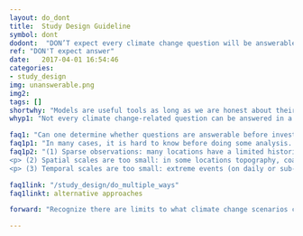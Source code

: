 ```yaml
---
layout: do_dont
title:  Study Design Guideline
symbol: dont
dodont:  "DON’T expect every climate change question will be answerable with currently available models and datasets"
ref: "DON'T expect answer" 
date:   2017-04-01 16:54:46
categories:
- study_design
img: unanswerable.png
img2: 
tags: []
shortwhy: "Models are useful tools as long as we are honest about their limitations."
whyp1: "Not every climate change-related question can be answered in a way that leads to a clear choice (Averyt et al. 2013). For the information producers, being clear about what is possible and what is not is an ethical responsibility (CSPWG 2015) and can help identify knowledge gaps and direct research in application-relevant ways (NRC 2012a). For information users, just knowing when approaches reach their limits is useful information as it allows managers and planners to develop appropriate practices for making decisions in a changing world (NRC 2009).  Most water management and planning design decisions depend on the tails of the distribution (floods and droughts) which are inherently difficult and require planning for the unknowns by designing system redundancy and adding safety factors (Stakhiv 2011)." 

faq1: "Can one determine whether questions are answerable before investing time and resources?"
faq1p1: "In many cases, it is hard to know before doing some analysis. There are, however, several situations where it is best to proceed with caution."
faq1p2: "(1) Sparse observations: many locations have a limited historical baseline from which to build an understanding of how the system will be influenced by an altered climate. While global climate model output is by definition global, many applications require finer spatial resolution. If, however, there is nothing to ground truth models to, downscaling approaches and hydrologic modeling can be misleading and give a false sense of precision.  In these cases, other approaches may be more meaningful.
<p> (2) Spatial scales are too small: in some locations topography, coastal winds, fog, cool-air pooling or other local effects significantly affect local hydrology and are not sufficiently captured in existing datasets (Reclamation 2016; Curtis et al. 2014).  If this is the case, it is important to determine whether this affects the impact(s) of interest.  Additionally, when information is provided for specific locations it should be considered within its larger context to check whether the precision and spatial variability are appropriate. </p> 
<p> (3) Temporal scales are too small: extreme events (on daily or sub-daily timesteps) are often difficult to observe and capture because of limitations of observation networks and biases in models and downscaling methods. In these cases, it might be better to do climate-informed perturbations of the system using stochastic hydrology (described in section 4.9). </p>"

faq1link: "/study_design/do_multiple_ways"
faq1linkt: alternative approaches

forward: "Recognize there are limits to what climate change scenarios can provide.  Identifying these limits requires clearly communicating decisions that will be made on the basis of the analyses and asking information producers about the ability of the models, data, or methods to be used in such analyses. Being honest about these limits provides opportunities to learn.  In these situations, other approaches such as climate-informed stochastic hydrology may be helpful."

---
```

